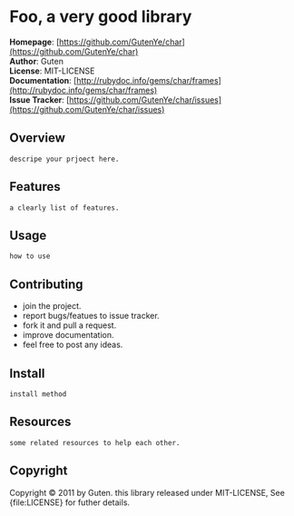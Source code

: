Foo, a very good library
========================

**Homepage**: [https://github.com/GutenYe/char](https://github.com/GutenYe/char) <br/>
**Author**:	Guten <br/>
**License**: MIT-LICENSE <br/>
**Documentation**: [http://rubydoc.info/gems/char/frames](http://rubydoc.info/gems/char/frames) <br/>
**Issue Tracker**: [https://github.com/GutenYe/char/issues](https://github.com/GutenYe/char/issues) <br/>

Overview
--------

	descripe your prjoect here.

Features
--------

	a clearly list of features.

Usage
-----

	how to use

Contributing
-------------

* join the project.
* report bugs/featues to issue tracker.
* fork it and pull a request.
* improve documentation.
* feel free to post any ideas. 

Install
----------

	install method

Resources
---------

	some related resources to help each other.

Copyright
---------
Copyright &copy; 2011 by Guten. this library released under MIT-LICENSE, See {file:LICENSE} for futher details.
